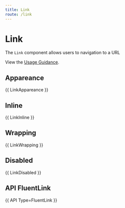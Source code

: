 ```yaml
---
title: Link
route: /link
---
```


# Link

The `Link` component allows users to navigation to a URL

View the [Usage Guidance](https://fluent2.microsoft.design/components/web/react/link/usage).

## Appareance

{{ LinkAppareance }}

## Inline

{{ LinkInline }}

## Wrapping

{{ LinkWrapping }}

## Disabled

{{ LinkDisabled }}

## API FluentLink

{{ API Type=FluentLink }}
